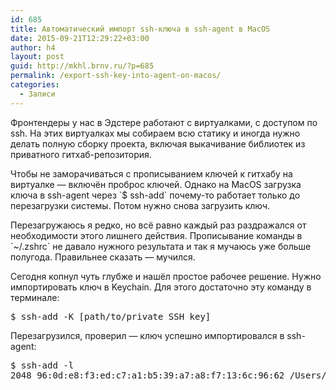 ```yaml
---
id: 685
title: Автоматический импорт ssh-ключа в ssh-agent в МacOS
date: 2015-09-21T12:29:22+03:00
author: h4
layout: post
guid: http://mkhl.brnv.ru/?p=685
permalink: /export-ssh-key-into-agent-on-macos/
categories:
  - Записи
---
```

Фронтендеры у нас в Эдстере работают с виртуалками, с доступом по ssh. На этих виртуалках мы собираем всю статику и иногда нужно делать полную сборку проекта, включая выкачивание библиотек из приватного гитхаб-репозитория.

Чтобы не заморачиваться с прописыванием ключей к гитхабу на виртуалке — включён проброс ключей. Однако на MacOS загрузка ключа в ssh-agent через \`$ ssh-add\` почему-то работает только до перезагрузки системы. Потом нужно снова загрузить ключ.

Перезагружаюсь я редко, но всё равно каждый раз раздражался от необходимости этого лишнего действия. Прописывание команды в \`~/.zshrc\` не давало нужного результата и так я мучаюсь уже больше полугода. Правильнее сказать — мучился.

Сегодня копнул чуть глубже и нашёл простое рабочее решение. Нужно импортировать ключ в Keychain. Для этого достаточно эту команду в терминале:

<pre>$ ssh-add -K [path/to/private SSH key]</pre>

Перезагрузился, проверил — ключ успешно импортировался в ssh-agent:

<pre>$ ssh-add -l
2048 96:0d:e8:f3:ed:c7:a1:b5:39:a7:a8:f7:13:6c:96:62 /Users/h4/.ssh/id_rsa (RSA)</pre>